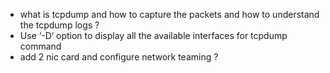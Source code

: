 - what is tcpdump and how to capture the packets and how to understand the tcpdump logs ?
- Use ‘-D‘ option to display all the available interfaces for tcpdump command
- add 2 nic card and configure network teaming ?

